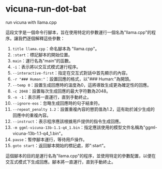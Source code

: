 # vicuna-run-dot-bat
run vicuna with llama.cpp




這段文字是一個命令行腳本，旨在使用特定的參數運行一個名為"llama.cpp"的程序。讓我們逐個解釋這些參數：

1. `title llama.cpp`：命名腳本為 "llama.cpp"。
2. `:start`：標記腳本的開始位置。
3. `main`：運行名為"main"的函數。
4. `-i`：表示將以交互式模式運行程序。
5. `--interactive-first`：指定在交互式對話中首先顯示的內容。
6. `-r "### Human:"`：設置回應的格式，以"### Human:"為開頭。
7. `--temp 0`：設置生成回應時的溫度為0，這將導致生成更為確定性的回應。
8. `-c 2048`：設置每次生成回應的最大字符數為2048。
9. `-n -1`：表示將一直運行，直到手動終止。
10. `--ignore-eos`：忽略生成回應時的句子結束符。
11. `--repeat_penalty 1.2`：設置重複內容的懲罰值為1.2，這有助於減少生成的回應中的重複內容。
12. `--instruct`：表示程序應該根據用戶提供的指令生成回應。
13. `-m ggml-vicuna-13b-1.1-q4_1.bin`：指定應該使用的模型文件名稱為"ggml-vicuna-13b-1.1-q4_1.bin"。
14. `pause`：暫停腳本運行，等待用戶操作。
15. `goto start`：返回腳本開始的標記處，即":start"。

這個腳本的目的是運行名為"llama.cpp"的程序，並使用特定的參數配置，以便在交互式模式下生成回應。腳本將一直運行，直到手動終止。
